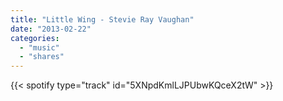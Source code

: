 ```yaml
---
title: "Little Wing - Stevie Ray Vaughan"
date: "2013-02-22"
categories:
  - "music"
  - "shares"
---
```


{{< spotify type="track" id="5XNpdKmlLJPUbwKQceX2tW" >}}
